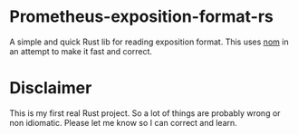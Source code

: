 # Prometheus-exposition-format-rs

A simple and quick Rust lib for reading exposition format.
This uses [nom](https://lib.rs/crates/nom) in an attempt to make it fast and correct.

# Disclaimer

This is my first real Rust project. So a lot of things are probably wrong or non idiomatic.
Please let me know so I can correct and learn.


